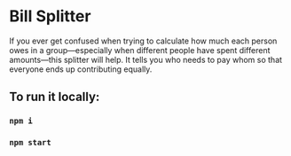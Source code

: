 # Bill Splitter

If you ever get confused when trying to calculate how much each person owes in a group—especially when different people have spent different amounts—this splitter will help. It tells you who needs to pay whom so that everyone ends up contributing equally.

## To run it locally:
### `npm i`
### `npm start`
